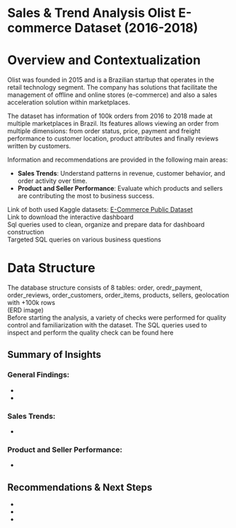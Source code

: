 # Sales & Trend Analysis Olist E-commerce Dataset (2016-2018)

# Overview and Contextualization <br>
Olist was founded in 2015 and is a Brazilian startup that operates in the retail technology segment. The company has solutions that facilitate the management of offline and online stores (e-commerce) and also a sales acceleration solution within marketplaces.

The dataset has information of 100k orders from 2016 to 2018 made at multiple marketplaces in Brazil. Its features allows viewing an order from multiple dimensions: from order status, price, payment and freight performance to customer location, product attributes and finally reviews written by customers.

Information and recommendations are provided in the following main areas:
- **Sales Trends**: Understand patterns in revenue, customer behavior, and order activity over time.
- **Product and Seller Performance**: Evaluate which products and sellers are contributing the most to business success.

Link of both used Kaggle datasets: [E-Commerce Public Dataset](https://www.kaggle.com/datasets/olistbr/brazilian-ecommerce) \
Link to download the interactive dashboard \
Sql queries used to clean, organize and prepare data for dashboard construction \
Targeted SQL queries on various business questions
# Data Structure <br>

The database structure consists of 8 tables: order, oredr_payment, order_reviews, order_customers, order_items, products, sellers, geolocation with +100k rows \
(ERD image) \
Before starting the analysis, a variety of checks were performed for quality control and familiarization with the dataset. The SQL queries used to inspect and perform the quality check can be found here
## Summary of Insights <br>
### General Findings:
-  
- 
### Sales Trends:
- 
### Product and Seller Performance:
-  

## Recommendations & Next Steps
-  
- 
-  
